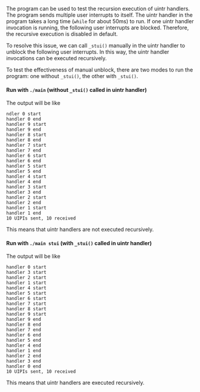 The program can be used to test the recursion execution of uintr handlers.
The program sends multiple user interrupts to itself.
The uintr handler in the program takes a long time (`while` for about 50ms) to run.
If one uintr handler invocation is running, the following user interrupts are blocked.
Therefore, the recursive execution is disabled in default.

To resolve this issue, we can call `_stui()` manually in the uintr handler to unblock the following user interrupts. 
In this way, the uintr handler invocations can be executed recursively.  

To test the effectiveness of manual unblock, there are two modes to run the program: one without `_stui()`, the other with `_stui()`. 

#### Run with `./main` (without `_stui()` called in uintr handler)

The output will be like 

```
ndler 0 start
handler 0 end
handler 9 start
handler 9 end
handler 8 start
handler 8 end
handler 7 start
handler 7 end
handler 6 start
handler 6 end
handler 5 start
handler 5 end
handler 4 start
handler 4 end
handler 3 start
handler 3 end
handler 2 start
handler 2 end
handler 1 start
handler 1 end
10 UIPIs sent, 10 received
```

This means that uintr handlers are not executed recursively.

#### Run with `./main stui` (with `_stui()` called in uintr handler)

The output will be like

```
handler 0 start
handler 3 start
handler 2 start
handler 1 start
handler 4 start
handler 5 start
handler 6 start
handler 7 start
handler 8 start
handler 9 start
handler 9 end
handler 8 end
handler 7 end
handler 6 end
handler 5 end
handler 4 end
handler 1 end
handler 2 end
handler 3 end
handler 0 end
10 UIPIs sent, 10 received
```

This means that uintr handlers are executed recursively. 
